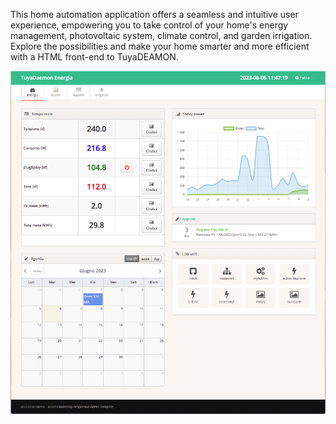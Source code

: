 This home automation application offers a seamless and intuitive user experience, empowering you to take control of your home's energy management, photovoltaic system, climate control, and garden irrigation. Explore the possibilities and make your home smarter and more efficient with a HTML front-end to TuyaDEAMON.

![](https://github.com/msillano/tuyaDEAMON-applications/blob/main/pics/app003.png?raw=true)
